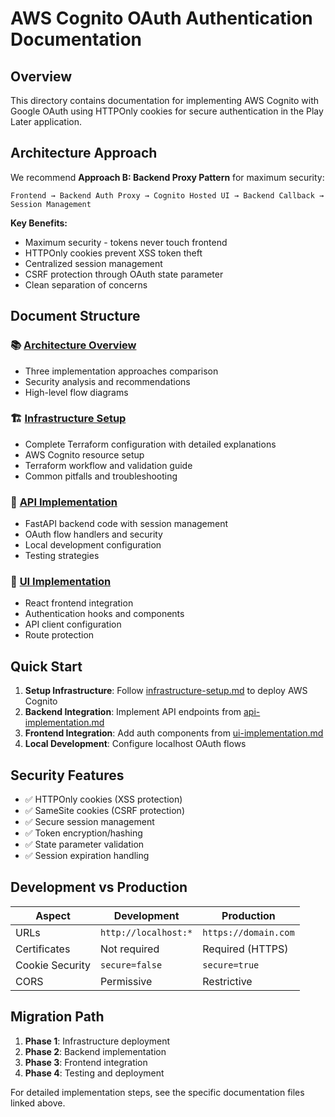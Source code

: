 # AWS Cognito OAuth Authentication Documentation

## Overview

This directory contains documentation for implementing AWS Cognito with Google OAuth using HTTPOnly cookies for secure authentication in the Play Later application.

## Architecture Approach

We recommend **Approach B: Backend Proxy Pattern** for maximum security:

```
Frontend → Backend Auth Proxy → Cognito Hosted UI → Backend Callback → Session Management
```

**Key Benefits:**
- Maximum security - tokens never touch frontend
- HTTPOnly cookies prevent XSS token theft
- Centralized session management
- CSRF protection through OAuth state parameter
- Clean separation of concerns

## Document Structure

### 📚 [Architecture Overview](./architecture-overview.md)
- Three implementation approaches comparison
- Security analysis and recommendations
- High-level flow diagrams

### 🏗️ [Infrastructure Setup](./infrastructure-setup.md) 
- Complete Terraform configuration with detailed explanations
- AWS Cognito resource setup
- Terraform workflow and validation guide
- Common pitfalls and troubleshooting

### 🔧 [API Implementation](./api-implementation.md)
- FastAPI backend code with session management
- OAuth flow handlers and security
- Local development configuration
- Testing strategies

### 🎨 [UI Implementation](./ui-implementation.md)
- React frontend integration
- Authentication hooks and components
- API client configuration
- Route protection

## Quick Start

1. **Setup Infrastructure**: Follow [infrastructure-setup.md](./infrastructure-setup.md) to deploy AWS Cognito
2. **Backend Integration**: Implement API endpoints from [api-implementation.md](./api-implementation.md)  
3. **Frontend Integration**: Add auth components from [ui-implementation.md](./ui-implementation.md)
4. **Local Development**: Configure localhost OAuth flows

## Security Features

- ✅ HTTPOnly cookies (XSS protection)
- ✅ SameSite cookies (CSRF protection) 
- ✅ Secure session management
- ✅ Token encryption/hashing
- ✅ State parameter validation
- ✅ Session expiration handling

## Development vs Production

| Aspect | Development | Production |
|--------|-------------|------------|
| URLs | `http://localhost:*` | `https://domain.com` |
| Certificates | Not required | Required (HTTPS) |
| Cookie Security | `secure=false` | `secure=true` |
| CORS | Permissive | Restrictive |

## Migration Path

1. **Phase 1**: Infrastructure deployment
2. **Phase 2**: Backend implementation  
3. **Phase 3**: Frontend integration
4. **Phase 4**: Testing and deployment

For detailed implementation steps, see the specific documentation files linked above.